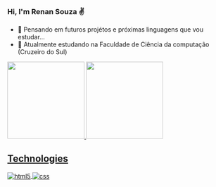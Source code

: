 ### Hi, I'm Renan Souza ✌️

- 🤔 Pensando em futuros projétos e próximas linguagens que vou estudar...
- 📓 Atualmente estudando na Faculdade de Ciência da computação (Cruzeiro do Sul)

<div>
  <a href="https://github.com/RenanLumie">
  <img height="175px" src="https://github-readme-stats.vercel.app/api?username=RenanLumie&show_icons=true&theme=dracula&include-all-commits=true&count"/>    
  <img height="175px" src="https://github-readme-stats.vercel.app/api/top-langs/?username=RenanLumie&layout=compact&langs_count=16&theme=dracula"/>
</div>

<!-- [![Instagram](https://img.shields.io/badge/Instagram-E4405F?style=for-the-badge&logo=instagram&logoColor=white)](https://instagram.com/sujeitoprogramador) -->
<!-- [![Twitch](https://img.shields.io/badge/Twitch-9146FF?style=for-the-badge&logo=twitch&logoColor=white)](https://twitch.tv/fragabr) -->

## Technologies

<div style="display: inline_block">
  <img align="center" alt="html5" src="https://img.shields.io/badge/HTML5-E34F26?style=for-the-badge&logo=html5&logoColor=white" />
  <img align="center" alt="css" src="https://img.shields.io/badge/CSS3-1572B6?style=for-the-badge&logo=css3&logoColor=white" />
  <!-- <img align="center" alt="js" src="https://img.shields.io/badge/JavaScript-F7DF1E?style=for-the-badge&logo=javascript&logoColor=black" /> -->
  <!-- <img align="center" alt="ts" src="https://img.shields.io/badge/TypeScript-007ACC?style=for-the-badge&logo=typescript&logoColor=white" /> -->
  <!-- <img align="center" alt="react" src="https://img.shields.io/badge/React-20232A?style=for-the-badge&logo=react&logoColor=61DAFB" /> -->
  <!-- <img align="center" alt="nodejs" src="https://img.shields.io/badge/Node.js-43853D?style=for-the-badge&logo=node.js&logoColor=white" /> -->
</div><br/>


  
  
  
